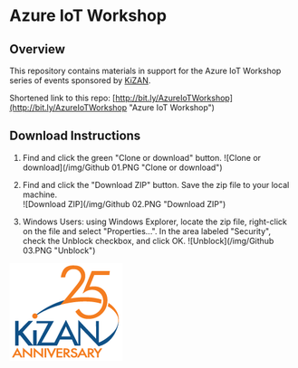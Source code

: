 # Azure IoT Workshop

## Overview

This repository contains materials in support for the Azure IoT Workshop series of events sponsored by [KiZAN](http://kizan.com "KiZAN").

Shortened link to this repo: [http://bit.ly/AzureIoTWorkshop](http://bit.ly/AzureIoTWorkshop "Azure IoT Workshop")

## Download Instructions

1. Find and click the green "Clone or download" button.
![Clone or download](/img/Github 01.PNG "Clone or download")

2. Find and click the "Download ZIP" button.  Save the zip file to your local machine.  
![Download ZIP](/img/Github 02.PNG "Download ZIP")

3. Windows Users: using Windows Explorer, locate the zip file, right-click on the file and select "Properties...".  In the area labeled "Security", check the Unblock checkbox, and click OK.
![Unblock](/img/Github 03.PNG "Unblock")

![KiZAN - 25th Anniversary](/img/KiZAN_25anniv_logo200px.png "KiZAN - 25th Anniversary")